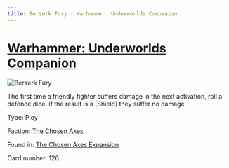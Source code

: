 ```yaml
---
title: Berserk Fury - Warhammer: Underworlds Companion
---
```


# [Warhammer: Underworlds Companion](https://guidokessels.github.io/wh-underworlds)

  

![Berserk Fury](https://warhammerunderworlds.com/wp-content/uploads/sites/6/2018/02/126_ENG.png)

The first time a friendly fighter suffers damage in the next activation, roll a defence dice. If the result is a [Shield] they suffer no damage

Type: Ploy

Faction: [The Chosen Axes](https://guidokessels.github.io/wh-underworlds/factions/the-chosen-axes)

Found in: [The Chosen Axes Expansion](https://guidokessels.github.io/wh-underworlds/locations/the-chosen-axes-expansion)

Card number: 126
